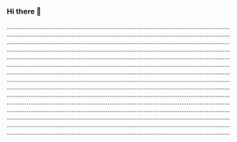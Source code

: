 ### Hi there 👋

....................................................................................................................................................................................................................................................................................................................................................................................................................................................................................................................................................................................................................................................................................................................................................................................................................................................................................................................................................................................................................................................................................................................................................................................................................................................................................................................................................................................................................................................................................................................................................................................................................................................................................................................................................................................................................................................................................................................................